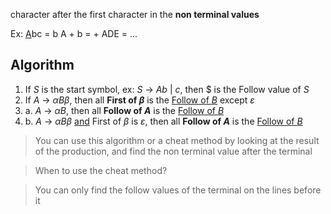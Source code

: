 character after the first character in the **non terminal values**

Ex: 
<u>A</u>bc = b 
A + b = +
ADE = ...

## Algorithm
1. If *S* is the start symbol, 
   ex: *S* -> *Ab* | *c*, then $ is the Follow value of *S*
2. If *A* -> $\alpha$*B*$\beta$, then all **First of $\beta$** is the <u>Follow of *B*</u> except $\varepsilon$
3. a. *A* -> $\alpha$*B*, then all **Follow of *A*** is the <u>Follow of *B*</u>
3. b. *A* -> $\alpha$*B*$\beta$ <u>and</u> First of $\beta$ is $\varepsilon$, then all **Follow of *A*** is the <u>Follow of *B*</u>
> You can use this algorithm or a cheat method by looking at the result of the production, and find the non terminal value after the terminal 

>When to use the cheat method?

> You can only find the follow values of the terminal on the lines before it